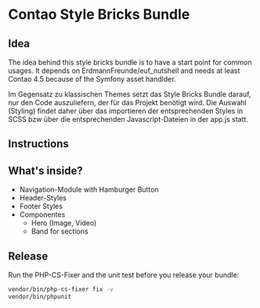 # Contao Style Bricks Bundle

## Idea

The idea behind this style bricks bundle is to have a start point for common usages.
It depends on ErdmannFreunde/euf_nutshell and needs at least Contao 4.5 because of the Symfony asset handlder.

Im Gegensatz zu klassischen Themes setzt das Style Bricks Bundle darauf, nur den Code auszuliefern, der für das Projekt
benötigt wird. Die Auswahl (Styling) findet daher über das importieren der entsprechenden Styles in SCSS bzw über die 
entsprechenden Javascript-Dateien in der app.js statt.

## Instructions

## What's inside?
- Navigation-Module with Hamburger Button
- Header-Styles
- Footer Styles
- Componentes
    - Hero (Image, Video)
    - Band for sections



## Release

Run the PHP-CS-Fixer and the unit test before you release your bundle:

```bash
vendor/bin/php-cs-fixer fix -v
vendor/bin/phpunit
```

